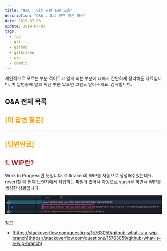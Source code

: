 ```yaml
---
title: "Q&A : Git 관련 질문 모음"
description: "Q&A : Git 관련 질문 모음"
date: 2019-07-03
update: 2019-07-03
tags:
  - faq
  - git
  - github
  - gitkraken
  - wip
  - commit
---
```



개인적으로 모르는 부분 적어두고 알게 되는 부분에 대해서 간단하게 정리해둔 자료입니다.
미 답변중에 알고 계신 부분 있으면 코멘트 달아주세요. 감사합니다.

## Q&A 전체 목록

## <span style="color:orange">[미 답변 질문]</span>

- - - -

## <span style="color:orange">[답변완료]</span>

## <span style="color:brown">1. WIP란?</span>
Work In Progress란 뜻입니다. Gitkraken이 WIP를 자동으로 생성해주었는데요. revert할 때 현재 브랜치에서 작업하는 파일이 있어서 자동으로 stash을 하면서 WIP를 생성한 상황입니다.

![](A87EE900-891F-4EEE-B1C5-BCD80F2B1BB0.png)

참고
* [https://stackoverflow.com/questions/15763059/github-what-is-a-wip-branch](https://stackoverflow.com/questions/15763059/github-what-is-a-wip-branch)
